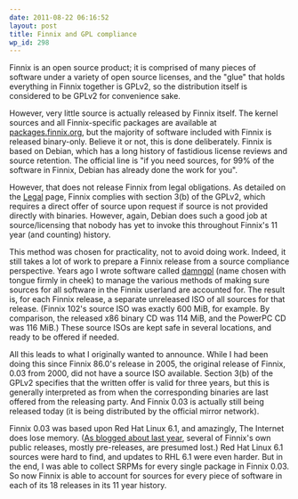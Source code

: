 ```yaml
---
date: 2011-08-22 06:16:52
layout: post
title: Finnix and GPL compliance
wp_id: 298
---
```

Finnix is an open source product; it is comprised of many pieces of software under a variety of open source licenses, and the "glue" that holds everything in Finnix together is GPLv2, so the distribution itself is considered to be GPLv2 for convenience sake.

However, very little source is actually released by Finnix itself. The kernel sources and all Finnix-specific packages are available at [packages.finnix.org](https://packages.finnix.org/), but the majority of software included with Finnix is released binary-only. Believe it or not, this is done deliberately. Finnix is based on Debian, which has a long history of fastidious license reviews and source retention. The official line is "if you need sources, for 99% of the software in Finnix, Debian has already done the work for you".

However, that does not release Finnix from legal obligations. As detailed on the [Legal](https://www.finnix.org/Legal) page, Finnix complies with section 3(b) of the GPLv2, which requires a direct offer of source upon request if source is not provided directly with binaries. However, again, Debian does such a good job at source/licensing that nobody has yet to invoke this throughout Finnix's 11 year (and counting) history.

This method was chosen for practicality, not to avoid doing work. Indeed, it still takes a lot of work to prepare a Finnix release from a source compliance perspective. Years ago I wrote software called [damngpl](https://www.finnie.org/software/damngpl/) (name chosen with tongue firmly in cheek) to manage the various methods of making sure sources for all software in the Finnix userland are accounted for. The result is, for each Finnix release, a separate unreleased ISO of all sources for that release. (Finnix 102's source ISO was exactly 600 MiB, for example. By comparison, the released x86 binary CD was 114 MiB, and the PowerPC CD was 116 MiB.) These source ISOs are kept safe in several locations, and ready to be offered if needed.

All this leads to what I originally wanted to announce. While I had been doing this since Finnix 86.0's release in 2005, the original release of Finnix, 0.03 from 2000, did not have a source ISO available. Section 3(b) of the GPLv2 specifies that the written offer is valid for three years, but this is generally interpreted as from when the corresponding binaries are last offered from the releasing party. And Finnix 0.03 is actually still being released today (it is being distributed by the official mirror network).

Finnix 0.03 was based upon Red Hat Linux 6.1, and amazingly, The Internet does lose memory. ([As blogged about last year](https://blog.finnix.org/2010/11/07/finnix-iso-oddities/), several of Finnix's own public releases, mostly pre-releases, are presumed lost.) Red Hat Linux 6.1 sources were hard to find, and updates to RHL 6.1 were even harder. But in the end, I was able to collect SRPMs for every single package in Finnix 0.03. So now Finnix is able to account for sources for every piece of software in each of its 18 releases in its 11 year history.
